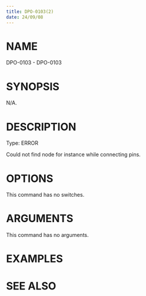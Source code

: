 ```yaml
---
title: DPO-0103(2)
date: 24/09/08
---
```


# NAME

DPO-0103 - DPO-0103

# SYNOPSIS

N/A.

# DESCRIPTION

Type: ERROR

Could not find node for instance while connecting pins.

# OPTIONS

This command has no switches.

# ARGUMENTS

This command has no arguments.

# EXAMPLES

# SEE ALSO
